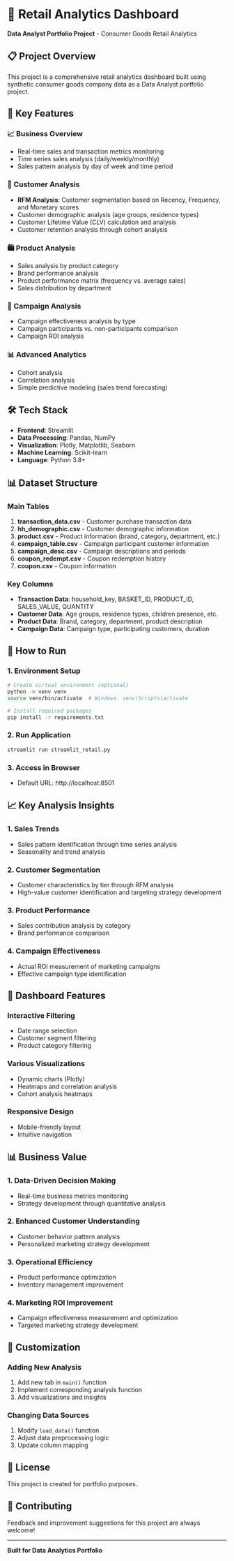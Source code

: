 # 🛒 Retail Analytics Dashboard

**Data Analyst Portfolio Project** - Consumer Goods Retail Analytics

## 📋 Project Overview

This project is a comprehensive retail analytics dashboard built using synthetic consumer goods company data as a Data Analyst portfolio project.

## 🎯 Key Features

### 📈 Business Overview
- Real-time sales and transaction metrics monitoring
- Time series sales analysis (daily/weekly/monthly)
- Sales pattern analysis by day of week and time period

### 👥 Customer Analysis
- **RFM Analysis**: Customer segmentation based on Recency, Frequency, and Monetary scores
- Customer demographic analysis (age groups, residence types)
- Customer Lifetime Value (CLV) calculation and analysis
- Customer retention analysis through cohort analysis

### 🛍️ Product Analysis
- Sales analysis by product category
- Brand performance analysis
- Product performance matrix (frequency vs. average sales)
- Sales distribution by department

### 🎯 Campaign Analysis
- Campaign effectiveness analysis by type
- Campaign participants vs. non-participants comparison
- Campaign ROI analysis

### 📊 Advanced Analytics
- Cohort analysis
- Correlation analysis
- Simple predictive modeling (sales trend forecasting)

## 🛠️ Tech Stack

- **Frontend**: Streamlit
- **Data Processing**: Pandas, NumPy
- **Visualization**: Plotly, Matplotlib, Seaborn
- **Machine Learning**: Scikit-learn
- **Language**: Python 3.8+

## 📊 Dataset Structure

### Main Tables
1. **transaction_data.csv** - Customer purchase transaction data
2. **hh_demographic.csv** - Customer demographic information
3. **product.csv** - Product information (brand, category, department, etc.)
4. **campaign_table.csv** - Campaign participant customer information
5. **campaign_desc.csv** - Campaign descriptions and periods
6. **coupon_redempt.csv** - Coupon redemption history
7. **coupon.csv** - Coupon information

### Key Columns
- **Transaction Data**: household_key, BASKET_ID, PRODUCT_ID, SALES_VALUE, QUANTITY
- **Customer Data**: Age groups, residence types, children presence, etc.
- **Product Data**: Brand, category, department, product description
- **Campaign Data**: Campaign type, participating customers, duration

## 🚀 How to Run

### 1. Environment Setup
```bash
# Create virtual environment (optional)
python -m venv venv
source venv/bin/activate  # Windows: venv\Scripts\activate

# Install required packages
pip install -r requirements.txt
```

### 2. Run Application
```bash
streamlit run streamlit_retail.py
```

### 3. Access in Browser
- Default URL: http://localhost:8501

## 📈 Key Analysis Insights

### 1. Sales Trends
- Sales pattern identification through time series analysis
- Seasonality and trend analysis

### 2. Customer Segmentation
- Customer characteristics by tier through RFM analysis
- High-value customer identification and targeting strategy development

### 3. Product Performance
- Sales contribution analysis by category
- Brand performance comparison

### 4. Campaign Effectiveness
- Actual ROI measurement of marketing campaigns
- Effective campaign type identification

## 🎨 Dashboard Features

### Interactive Filtering
- Date range selection
- Customer segment filtering
- Product category filtering

### Various Visualizations
- Dynamic charts (Plotly)
- Heatmaps and correlation analysis
- Cohort analysis heatmaps

### Responsive Design
- Mobile-friendly layout
- Intuitive navigation

## 📊 Business Value

### 1. Data-Driven Decision Making
- Real-time business metrics monitoring
- Strategy development through quantitative analysis

### 2. Enhanced Customer Understanding
- Customer behavior pattern analysis
- Personalized marketing strategy development

### 3. Operational Efficiency
- Product performance optimization
- Inventory management improvement

### 4. Marketing ROI Improvement
- Campaign effectiveness measurement and optimization
- Targeted marketing strategy development

## 🔧 Customization

### Adding New Analysis
1. Add new tab in `main()` function
2. Implement corresponding analysis function
3. Add visualizations and insights

### Changing Data Sources
1. Modify `load_data()` function
2. Adjust data preprocessing logic
3. Update column mapping

## 📝 License

This project is created for portfolio purposes.

## 🤝 Contributing

Feedback and improvement suggestions for this project are always welcome!

---

**Built for Data Analytics Portfolio**

